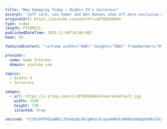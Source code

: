 ```yaml
---
title: "New Gameplay Today – Diablo IV's Sorceress"
excerpt: "Jeff Cork, Leo Vader and Ben Reeves show off more exclusive gameplay of Diablo IV, which can be viewed without commentary at ..."
originalUrl: https://youtube.com/watch?v=qPTOEGU04X4
type: video
length: PT10M22S
publishedDateTime: 2019-11-06T18:00:06Z
heat: 59

featuredContent: "<iframe width=\"800\" height=\"500\" frameborder=\"0\" src=\"https://www.youtube.com/embed/qPTOEGU04X4\" allow=\"accelerometer; autoplay; encrypted-media; gyroscope; picture-in-picture\" allowfullscreen></iframe>"

provider:
  name: Game Informer
  domain: youtube.com

topics:
  - Diablo 4
  - Sorceress

images:
  - url: https://i.ytimg.com/vi/qPTOEGU04X4/maxresdefault.jpg
    width: 1280
    height: 720
    isCached: true

secured: "YjYEuOfPhQ1wNBCL7UnbdyBLh6lgWGVcFLepnAHASFaRN9Ozd6bdp6VMvCOLmmMfkkrwF3adETPoDIxA/v7PE8OJyDao5Oj4CSHbRTHsnALXwx1ZDU+Q7GxiDNiFPK+gw/DdfQ8Kdt8b8HG/qmtVz8LlAjZOmv9+DxZM9lGvS9W/B5A7lzov3e99/yR32DoasH7jyEd7mMv4E1vTOSqXo9KR6NGIeBNmvRmMKRkOHszwwe9FKZye+NDYUdU/ACPYoyzRvf82sjtb1KTTIO0ujlvWkGs/pSyCbvJS2wvKPXFjzge8JRgWGGd4GJtm/hR0eY/hbmkNPevAr5WkWW31kWUVeG4BGVzJ9ROv7aUOEsQMU44HyLn0YU6IgkWVNsO9Cz1ipmDLc47InWH3r8Rkg5KUVCQMpIlHvUYxFxz+EA/+jk4Ca+hVDemFm+IONpFW;0Z8VgQWtMykXF8YriAx2kQ=="
---
```


